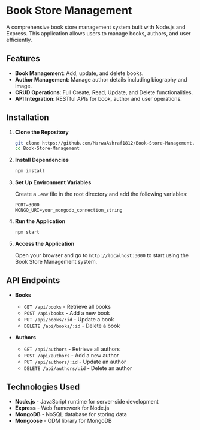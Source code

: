 # Book Store Management

A comprehensive book store management system built with Node.js and Express. This application allows users to manage books, authors, and user efficiently.

## Features

- **Book Management**: Add, update, and delete books.
- **Author Management**: Manage author details including biography and image.
- **CRUD Operations**: Full Create, Read, Update, and Delete functionalities.
- **API Integration**: RESTful APIs for book, author and user operations.

## Installation

1. **Clone the Repository**
   ```bash
   git clone https://github.com/MarwaAshraf1812/Book-Store-Management.git
   cd Book-Store-Management
   ```

2. **Install Dependencies**
   ```bash
   npm install
   ```

3. **Set Up Environment Variables**

   Create a `.env` file in the root directory and add the following variables:
   ```env
   PORT=3000
   MONGO_URI=your_mongodb_connection_string
   ```

4. **Run the Application**
   ```bash
   npm start
   ```

5. **Access the Application**

   Open your browser and go to `http://localhost:3000` to start using the Book Store Management system.

## API Endpoints

- **Books**
  - `GET /api/books` - Retrieve all books
  - `POST /api/books` - Add a new book
  - `PUT /api/books/:id` - Update a book
  - `DELETE /api/books/:id` - Delete a book

- **Authors**
  - `GET /api/authors` - Retrieve all authors
  - `POST /api/authors` - Add a new author
  - `PUT /api/authors/:id` - Update an author
  - `DELETE /api/authors/:id` - Delete an author


## Technologies Used

- **Node.js** - JavaScript runtime for server-side development
- **Express** - Web framework for Node.js
- **MongoDB** - NoSQL database for storing data
- **Mongoose** - ODM library for MongoDB
